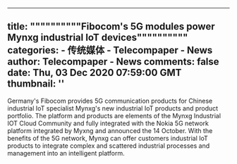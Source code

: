 
---
title: """"""""""Fibocom's 5G modules power Mynxg industrial IoT devices""""""""""
categories: 
    - 传统媒体
    - Telecompaper - News
author: Telecompaper - News
comments: false
date: Thu, 03 Dec 2020 07:59:00 GMT
thumbnail: ''
---

<div>   
Germany's Fibocom provides 5G communication products for Chinese industrial IoT specialist Mynxg's new industrial IoT products and product portfolio. The platform and products are elements of the Mynxg Industrial IOT Cloud Community and fully integrated with the Nokia 5G network platform integrated by Myxng and announced the 14 October. With the benefits of the 5G network, Mynxg can offer customers industrial IoT products to integrate complex and scattered industrial processes and management into an intelligent platform. 
      
</div>
            